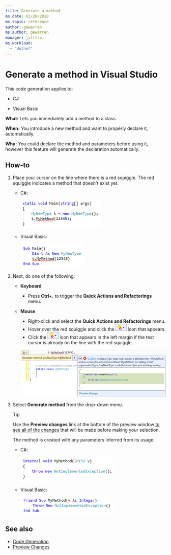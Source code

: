 ```yaml
---
title: Generate a method
ms.date: 01/26/2018
ms.topic: reference
author: gewarren
ms.author: gewarren
manager: jillfra
ms.workload:
  - "dotnet"
---
```

# Generate a method in Visual Studio

This code generation applies to:

- C#

- Visual Basic

**What:** Lets you immediately add a method to a class.

**When:** You introduce a new method and want to properly declare it, automatically.

**Why:** You could declare the method and parameters before using it, however this feature will generate the declaration automatically.

## How-to

1. Place your cursor on the line where there is a red squiggle. The red squiggle indicates a method that doesn't exist yet.

   - C#:

       ![Highlighted code C#](media/method-highlight-cs.png)

   - Visual Basic:

       ![Highlighted code VB](media/method-highlight-vb.png)

2. Next, do one of the following:

   - **Keyboard**
      - Press **Ctrl**+**.** to trigger the **Quick Actions and Refactorings** menu.
   - **Mouse**
      - Right-click and select the **Quick Actions and Refactorings** menu.
      - Hover over the red squiggle and click the ![error light bulb](media/error-bulb.png) icon that appears.
      - Click the ![error light bulb](media/error-bulb.png) icon that appears in the left margin if the text cursor is already on the line with the red squiggle.

      ![Generate method preview](media/method-preview-cs.png)

3. Select **Generate method** from the drop-down menu.

   > [!TIP]
   > Use the **Preview changes** link at the bottom of the preview window [to see all of the changes](../../ide/preview-changes.md) that will be made before making your selection.

   The method is created with any parameters inferred from its usage.

   - C#:

       ![Generate method result C#](media/method-result-cs.png)

   - Visual Basic:

       ![Generate method result VB](media/method-result-vb.png)

## See also

- [Code Generation](../code-generation-in-visual-studio.md)
- [Preview Changes](../../ide/preview-changes.md)